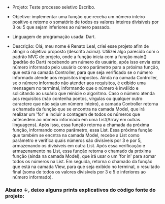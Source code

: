 -  Projeto: Teste processo seletivo Escribo.
-  Objetivo: implementar uma função que receba um número inteiro positivo e retorne o somatório de todos os valores inteiros divisíveis por 3 ou 5 que sejam inferiores ao número passado.
-  Linguagem de programação usada: Dart.

-  Descrição: Olá, meu nome é Renato Leal, criei esse projeto afim de atingir o objetivo proposto (descrito acima). Utilizei algo parecido com o padrão MVC de projeto, onde a função inicia com a função main() (padrão do Dart) recebendo um número do usuário, após isso envia este número informado pelo usuário como parâmetro para a próxima função, que está na camada Controller, para que seja verificado se o número informado atende aos requisitos impostos. Ainda na camada Controller, se o número informado não atender aos requisitos, é exibido uma mensagem no terminal, informando que o número é inválido e solicitando ao usuário que reinicie o algoritmo. Caso o número atenda aos requisitos (não contenha pontos, vírgulas ou qualquer outro caractere que não seja um número inteiro), a camada Controller retorna a chamada da função que se encontra na camada Model, que irá realizar um 'for' e incluir a contagem de todos os números que antecedem ao número informado em uma List(Array em outras linguagens). Após isso, essa função retorna a chamada da próxima função, informando como parâmetro, essa List. Essa próxima função que também se encntra na camada Model, recebe a List como parâmetro e verifica quais números são divisíveis por 3 e por 5, armazenando os divisíveis em outra List. Após essa verificação e armazenamento na List, essa função retorna o chamado da próxima função (ainda na camada Model), que irá usar o um 'for in' para somar todos os números na List. Em seguida, retorna o chamado da função que está na camada View,
   para que seja exibido no terminal, o resultado final (soma de todos os valores divisíveis por 3 e 5 e inferiores ao número informado).

### Abaixo ↓, deixo alguns prints explicativos do código fonte do projeto:
